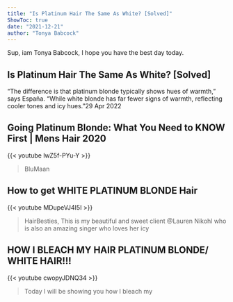 ```yaml
---
title: "Is Platinum Hair The Same As White? [Solved]"
ShowToc: true 
date: "2021-12-21"
author: "Tonya Babcock" 
---
```


Sup, iam Tonya Babcock, I hope you have the best day today.
## Is Platinum Hair The Same As White? [Solved]
“The difference is that platinum blonde typically shows hues of warmth,” says España. “While white blonde has far fewer signs of warmth, reflecting cooler tones and icy hues.”29 Apr 2022

## Going Platinum Blonde: What You Need to KNOW First | Mens Hair 2020
{{< youtube lwZ5f-PYu-Y >}}
>BluMaan 

## How to get WHITE PLATINUM BLONDE Hair
{{< youtube MDupeVJ4I5I >}}
>HairBesties, This is my beautiful and sweet client @Lauren Nikohl who is also an amazing singer who loves her icy 

## HOW I BLEACH MY HAIR PLATINUM BLONDE/ WHITE HAIR!!!
{{< youtube cwopyJDNQ34 >}}
>Today I will be showing you how I bleach my 

